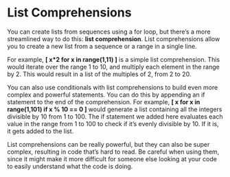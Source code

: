 # List Comprehensions

You can create lists from sequences using a for loop, but there’s a more streamlined way to do this: **list comprehension**. List comprehensions allow you to create a new list from a sequence or a range in a single line.

For example, **[ x*2 for x in range(1,11) ]** is a simple list comprehension. This would iterate over the range 1 to 10, and multiply each element in the range by 2. This would result in a list of the multiples of 2, from 2 to 20.

You can also use conditionals with list comprehensions to build even more complex and powerful statements. You can do this by appending an if statement to the end of the comprehension. For example, **[ x for x in range(1,101) if x % 10 == 0 ]** would generate a list containing all the integers divisible by 10 from 1 to 100. The if statement we added here evaluates each value in the range from 1 to 100 to check if it’s evenly divisible by 10. If it is, it gets added to the list.

List comprehensions can be really powerful, but they can also be super complex, resulting in code that’s hard to read. Be careful when using them, since it might make it more difficult for someone else looking at your code to easily understand what the code is doing.